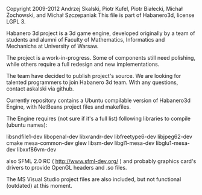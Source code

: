 Copyright 2009-2012 Andrzej Skalski, Piotr Kufel, Piotr Białecki, Michał Żochowski, and Michał Szczepaniak
This file is part of Habanero3d, license LGPL 3.


Habanero 3d project is a 3d game engine, developed originally by a team
of students and alumni of Faculty of Mathematics, Informatics and 
Mechanichs at University of Warsaw.

The project is a work-in-progress. Some of components still need 
polishing, while others require a full redesign and new implementations.

The team have decided to publish project's source. We are looking for
talented programmers to join Habanero 3d team. With any questions,
contact askalski via github.

Currently repository contains a Ubuntu compilable version of Habanero3d
Engine, with NetBeans project files and makefiles.

The Engine requires (not sure if it's a full list) following libraries
to compile (ubuntu names):

libsndfile1-dev
libopenal-dev
libxrandr-dev
libfreetype6-dev
libjpeg62-dev
cmake
mesa-common-dev
glew 
libsm-dev
libgl1-mesa-dev
libglu1-mesa-dev
libxxf86vm-dev

also SFML 2.0 RC ( http://www.sfml-dev.org/ ) and probably graphics 
card's drivers to provide OpenGL headers and .so files.

The MS Visual Studio project files are also included, but not functional
(outdated) at this moment.
